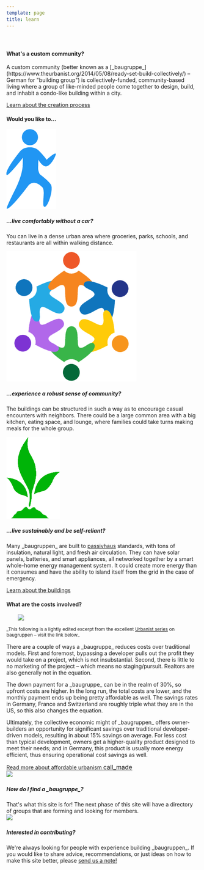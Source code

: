 ```yaml
---
template: page
title: learn
---
```


<section class="section--center mdl-grid mdl-grid--no-spacing mdl-shadow--2dp">
	<header class="mdl-cell mdl-cell--3-col-desktop mdl-cell--2-col-tablet mdl-cell--4-col-phone mdl-color--white mdl-color-text--white">
		<div class="what-is-image"></div>
	</header>
	<div class="mdl-card mdl-cell mdl-cell--9-col-desktop mdl-cell--6-col-tablet mdl-cell--4-col-phone">
		<div class="mdl-card__supporting-text">
			<h4>What's a custom community?</h4>
			<p>A custom community (better known as a [_baugruppe_](https://www.theurbanist.org/2014/05/08/ready-set-build-collectively/) – German for "building group") is collectively-funded, community-based living where a group of like-minded people come together to design, build, and inhabit a condo-like building within a city.</p>
		</div>
		<div class="mdl-card__actions">
			<a href="process" class="mdl-button">Learn about the creation process</a>
		</div>
	</div>
</section>
<section class="section--center mdl-grid mdl-grid--no-spacing mdl-shadow--2dp">
	<div class="mdl-card mdl-cell mdl-cell--12-col">
		<div class="mdl-card__supporting-text mdl-grid mdl-grid--no-spacing">
			<h4 class="mdl-cell mdl-cell--12-col">Would you like to...</h4>
			<div class="section__circle-container mdl-cell mdl-cell--2-col mdl-cell--1-col-phone">
				<img src="images/icon-walk.png"/>
			</div>
			<div class="section__text mdl-cell mdl-cell--10-col-desktop mdl-cell--6-col-tablet mdl-cell--3-col-phone">
				<h5>...live comfortably without a car?</h5>
				<p>You can live in a dense urban area where groceries, parks, schools, and restaurants are all within walking distance.</p>
			</div>
			<div class="section__circle-container mdl-cell mdl-cell--2-col mdl-cell--1-col-phone">
				<img src="images/icon-community.png"/>
			</div>
			<div class="section__text mdl-cell mdl-cell--10-col-desktop mdl-cell--6-col-tablet mdl-cell--3-col-phone">
				<h5>...experience a robust sense of community?</h5>
				<p>The buildings can be structured in such a way as to encourage casual encounters with neighbors. There could be a large common area with a big kitchen, eating space, and lounge, where families could take turns making meals for the whole group.</p>
			</div>
			<div class="section__circle-container mdl-cell mdl-cell--2-col mdl-cell--1-col-phone">
				<img src="images/icon-sustainable.png"/>
			</div>
			<div class="section__text mdl-cell mdl-cell--10-col-desktop mdl-cell--6-col-tablet mdl-cell--3-col-phone">
				<h5>...live sustainably and be self-reliant?</h5>
				<p>Many _baugruppen_ are built to <a href="http://en.wikipedia.org/wiki/Passivhaus">passivhaus</a> standards, with tons of insulation, natural light, and fresh air circulation. They can have solar panels, batteries, and smart appliances, all networked together by a smart whole-home energy management system. It could create more energy than it consumes and have the ability to island itself from the grid in the case of emergency.</p>
			</div>
		</div>
		<div class="mdl-card__actions">
			<a href="building" class="mdl-button">Learn about the buildings</a>
		</div>
	</div>
</section>
<section class="section--center mdl-grid mdl-grid--no-spacing mdl-shadow--2dp">
	<div class="mdl-card mdl-cell mdl-cell--12-col">
		<div class="mdl-card__supporting-text">
			<h4>What are the costs involved?</h4>
			<img src="images/currency_silver.png" class="pull-right" style="margin-left: 30px;">
			<p style="font-size: 12px; margin-bottom: 15px;">_This following is a lightly edited excerpt from the excellent <a href="https://www.theurbanist.org/category/baugruppen/">Urbanist series</a> on baugruppen – visit the link below_</p>
			<p>There are a couple of ways a _baugruppe_ reduces costs over traditional models. First and foremost, bypassing a developer pulls out the profit they would take on a project, which is not insubstantial. Second, there is little to no marketing of the project – which means no staging/pursuit. Realtors are also generally not in the equation.<p>
			<p>The down payment for a _baugruppe_ can be in the realm of 30%, so upfront costs are higher. In the long run, the total costs are lower, and the monthly payment ends up being pretty affordable as well. The savings rates in Germany, France and Switzerland are roughly triple what they are in the US, so this also changes the equation.</p>
			<p>Ultimately, the collective economic might of _baugruppen_ offers owner-builders an opportunity for significant savings over traditional developer-driven models, resulting in about 15% savings on average. For less cost than typical development, owners get a higher-quality product designed to meet their needs; and in Germany, this product is usually more energy efficient, thus ensuring operational cost savings as well.</p>
		</div>
		<div class="mdl-card__actions">
			<a href="https://www.theurbanist.org/2014/05/20/baugruppen-to-form-a-more-affordable-urbanism/" class="mdl-button">Read more about affordable urbanism <span class="material-icons" style="font-size: 16px;">call_made</span></a>
		</div>
	</div>
</section>
<section class="section--footer mdl-color--white mdl-grid">
	<div class="section__circle-container mdl-cell mdl-cell--2-col mdl-cell--1-col-phone">
		<div class="section__circle-container__circle mdl-color--accent section__circle--big">
			<img src="images/path.png">
		</div>
	</div>
	<div class="section__text mdl-cell mdl-cell--4-col-desktop mdl-cell--6-col-tablet mdl-cell--3-col-phone">
		<h5>How do I find a _baugruppe_?</h5>
		That's what this site is for! The next phase of this site will have a directory of groups that are forming and looking for members.
	</div>
	<div class="section__circle-container mdl-cell mdl-cell--2-col mdl-cell--1-col-phone">
		<div class="section__circle-container__circle mdl-color--accent section__circle--big">
			<img src="images/grow.png">
		</div>
	</div>
	<div class="section__text mdl-cell mdl-cell--4-col-desktop mdl-cell--6-col-tablet mdl-cell--3-col-phone">
		<h5>Interested in contributing?</h5>
		We're always looking for people with experience building _baugruppen_. If you would like to share advice, recommendations, or just ideas on how to make this site better, please <a href="mailto:info@customcommunities.net">send us a note!</a>
	</div>
</section>
